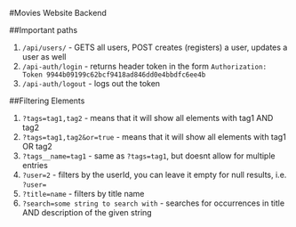 #Movies Website Backend

##Important paths
1. ``/api/users/`` - GETS all users, POST creates (registers) a user,
updates a user as well
1. ``/api-auth/login`` - returns header token in the form `Authorization: Token 9944b09199c62bcf9418ad846dd0e4bbdfc6ee4b`
1. ``/api-auth/logout`` - logs out the token

##Filtering Elements
1. ``?tags=tag1,tag2`` - means that it will show all elements with tag1 AND tag2
1. ``?tags=tag1,tag2&or=true`` - means that it will show all elements with tag1 OR tag2
1. ``?tags__name=tag1`` - same as ``?tags=tag1``, but doesnt allow for multiple entries
1. ``?user=2`` - filters by the userId, you can leave it empty for null results, i.e. ``?user=`` 
1. ``?title=name`` - filters by title name
1. ``?search=some string to search with`` - searches for occurrences in title 
AND description of the given string 
